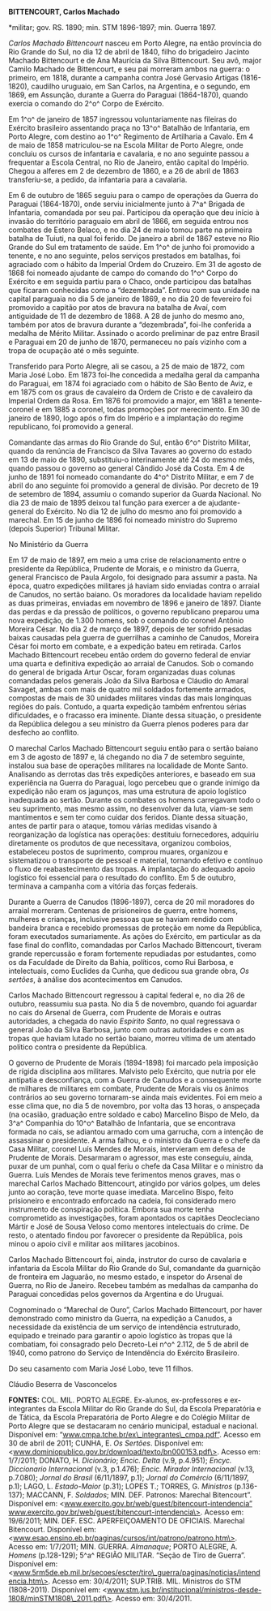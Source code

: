**BITTENCOURT, Carlos Machado**

\*militar; gov. RS. 1890; min. STM 1896-1897; min. Guerra 1897.

*Carlos Machado Bittencourt* nasceu em Porto Alegre, na então província
do Rio Grande do Sul, no dia 12 de abril de 1840, filho do brigadeiro
Jacinto Machado Bittencourt e de Ana Maurícia da Silva Bittencourt. Seu
avô, major Camilo Machado de Bittencourt, e seu pai morreram ambos na
guerra: o primeiro, em 1818, durante a campanha contra José Gervasio
Artigas (1816-1820), caudilho uruguaio, em San Carlos, na Argentina, e o
segundo, em 1869, em Assunção, durante a Guerra do Paraguai (1864-1870),
quando exercia o comando do 2^o^ Corpo de Exército.

Em 1^o^ de janeiro de 1857 ingressou voluntariamente nas fileiras do
Exército brasileiro assentando praça no 13^o^ Batalhão de Infantaria, em
Porto Alegre, com destino ao 1^o^ Regimento de Artilharia a Cavalo. Em 4
de maio de 1858 matriculou-se na Escola Militar de Porto Alegre, onde
concluiu os cursos de infantaria e cavalaria, e no ano seguinte passou a
frequentar a Escola Central, no Rio de Janeiro, então capital do
Império. Chegou a alferes em 2 de dezembro de 1860, e a 26 de abril de
1863 transferiu-se, a pedido, da infantaria para a cavalaria.

Em 6 de outubro de 1865 seguiu para o campo de operações da Guerra do
Paraguai (1864-1870), onde serviu inicialmente junto à 7^a^ Brigada de
Infantaria, comandada por seu pai. Participou da operação que deu início
à invasão do território paraguaio em abril de 1866, em seguida entrou
nos combates de Estero Belaco, e no dia 24 de maio tomou parte na
primeira batalha de Tuiuti, na qual foi ferido. De janeiro a abril de
1867 esteve no Rio Grande do Sul em tratamento de saúde. Em 1^o^ de
junho foi promovido a tenente, e no ano seguinte, pelos serviços
prestados em batalhas, foi agraciado com o hábito da Imperial Ordem do
Cruzeiro. Em 31 de agosto de 1868 foi nomeado ajudante de campo do
comando do 1^o^ Corpo do Exército e em seguida partiu para o Chaco, onde
participou das batalhas que ficaram conhecidas como a “dezembrada”.
Entrou com sua unidade na capital paraguaia no dia 5 de janeiro de 1869,
e no dia 20 de fevereiro foi promovido a capitão por atos de bravura na
batalha de Avaí, com antiguidade de 11 de dezembro de 1868. A 28 de
junho do mesmo ano, também por atos de bravura durante a “dezembrada”,
foi-lhe conferida a medalha de Mérito Militar. Assinado o acordo
preliminar de paz entre Brasil e Paraguai em 20 de junho de 1870,
permaneceu no país vizinho com a tropa de ocupação até o mês seguinte.

Transferido para Porto Alegre, ali se casou, a 25 de maio de 1872, com
Maria José Lobo. Em 1873 foi-lhe concedida a medalha geral da campanha
do Paraguai, em 1874 foi agraciado com o hábito de São Bento de Aviz, e
em 1875 com os graus de cavaleiro da Ordem de Cristo e de cavaleiro da
Imperial Ordem da Rosa. Em 1876 foi promovido a major, em 1881 a
tenente-coronel e em 1885 a coronel, todas promoções por merecimento. Em
30 de janeiro de 1890, logo após o fim do Império e a implantação do
regime republicano, foi promovido a general.

Comandante das armas do Rio Grande do Sul, então 6^o^ Distrito Militar,
quando da renúncia de Francisco da Silva Tavares ao governo do estado em
13 de maio de 1890, substituiu-o interinamente até 24 do mesmo mês,
quando passou o governo ao general Cândido José da Costa. Em 4 de junho
de 1891 foi nomeado comandante do 4^o^ Distrito Militar, e em 7 de abril
do ano seguinte foi promovido a general de divisão. Por decreto de 19 de
setembro de 1894, assumiu o comando superior da Guarda Nacional. No dia
23 de maio de 1895 deixou tal função para exercer a de ajudante-general
do Exército. No dia 12 de julho do mesmo ano foi promovido a marechal.
Em 15 de junho de 1896 foi nomeado ministro do Supremo (depois Superior)
Tribunal Militar.

No Ministério da Guerra

Em 17 de maio de 1897, em meio a uma crise de relacionamento entre o
presidente da República, Prudente de Morais, e o ministro da Guerra,
general Francisco de Paula Argolo, foi designado para assumir a pasta.
Na época, quatro expedições militares já haviam sido enviadas contra o
arraial de Canudos, no sertão baiano. Os moradores da localidade haviam
repelido as duas primeiras, enviadas em novembro de 1896 e janeiro de
1897. Diante das perdas e da pressão de políticos, o governo republicano
preparou uma nova expedição, de 1.300 homens, sob o comando do coronel
Antônio Moreira César. No dia 2 de março de 1897, depois de ter sofrido
pesadas baixas causadas pela guerra de guerrilhas a caminho de Canudos,
Moreira César foi morto em combate, e a expedição bateu em retirada.
Carlos Machado Bittencourt recebeu então ordem do governo federal de
enviar uma quarta e definitiva expedição ao arraial de Canudos. Sob o
comando do general de brigada Artur Oscar, foram organizadas duas
colunas comandadas pelos generais João da Silva Barbosa e Cláudio do
Amaral Savaget, ambas com mais de quatro mil soldados fortemente
armados, compostas de mais de 30 unidades militares vindas das mais
longínquas regiões do país. Contudo, a quarta expedição também enfrentou
sérias dificuldades, e o fracasso era iminente. Diante dessa situação, o
presidente da República delegou a seu ministro da Guerra plenos poderes
para dar desfecho ao conflito.

O marechal Carlos Machado Bittencourt seguiu então para o sertão baiano
em 3 de agosto de 1897 e, lá chegando no dia 7 de setembro seguinte,
instalou sua base de operações militares na localidade de Monte Santo.
Analisando as derrotas das três expedições anteriores, e baseado em sua
experiência na Guerra do Paraguai, logo percebeu que o grande inimigo da
expedição não eram os jagunços, mas uma estrutura de apoio logístico
inadequada ao sertão. Durante os combates os homens carregavam todo o
seu suprimento, mas mesmo assim, no desenvolver da luta, viam-se sem
mantimentos e sem ter como cuidar dos feridos. Diante dessa situação,
antes de partir para o ataque, tomou várias medidas visando à
reorganização da logística nas operações: destituiu fornecedores,
adquiriu diretamente os produtos de que necessitava, organizou comboios,
estabeleceu postos de suprimento, comprou muares, organizou e
sistematizou o transporte de pessoal e material, tornando efetivo e
contínuo o fluxo de reabastecimento das tropas. A implantação do
adequado apoio logístico foi essencial para o resultado do conflito. Em
5 de outubro, terminava a campanha com a vitória das forças federais.

Durante a Guerra de Canudos (1896-1897), cerca de 20 mil moradores do
arraial morreram. Centenas de prisioneiros de guerra, entre homens,
mulheres e crianças, inclusive pessoas que se haviam rendido com
bandeira branca e recebido promessas de proteção em nome da República,
foram executados sumariamente. As ações do Exército, em particular as da
fase final do conflito, comandadas por Carlos Machado Bittencourt,
tiveram grande repercussão e foram fortemente repudiadas por estudantes,
como os da Faculdade de Direito da Bahia, políticos, como Rui Barbosa, e
intelectuais, como Euclides da Cunha, que dedicou sua grande obra, *Os
sertões*, à análise dos acontecimentos em Canudos.

Carlos Machado Bittencourt regressou à capital federal e, no dia 26 de
outubro, reassumiu sua pasta. No dia 5 de novembro, quando foi aguardar
no cais do Arsenal de Guerra, com Prudente de Morais e outras
autoridades, a chegada do navio *Espírito Santo*, no qual regressava o
general João da Silva Barbosa, junto com outras autoridades e com as
tropas que haviam lutado no sertão baiano, morreu vítima de um atentado
político contra o presidente da República.

O governo de Prudente de Morais (1894-1898) foi marcado pela imposição
de rígida disciplina aos militares. Malvisto pelo Exército, que nutria
por ele antipatia e desconfiança, com a Guerra de Canudos e a
consequente morte de milhares de militares em combate, Prudente de
Morais viu os ânimos contrários ao seu governo tornaram-se ainda mais
evidentes. Foi em meio a esse clima que, no dia 5 de novembro, por volta
das 13 horas, o anspeçada (na ocasião, graduação entre soldado e cabo)
Marcelino Bispo de Melo, da 3^a^ Companhia do 10^o^ Batalhão de
Infantaria, que se encontrava formada no cais, se adiantou armado com
uma garrucha, com a intenção de assassinar o presidente. A arma falhou,
e o ministro da Guerra e o chefe da Casa Militar, coronel Luís Mendes de
Morais, intervieram em defesa de Prudente de Morais. Desarmaram o
agressor, mas este conseguiu, ainda, puxar de um punhal, com o qual
feriu o chefe da Casa Militar e o ministro da Guerra. Luís Mendes de
Morais teve ferimentos menos graves, mas o marechal Carlos Machado
Bittencourt, atingido por vários golpes, um deles junto ao coração, teve
morte quase imediata. Marcelino Bispo, feito prisioneiro e encontrado
enforcado na cadeia, foi considerado mero instrumento de conspiração
política. Embora sua morte tenha comprometido as investigações, foram
apontados os capitães Deocleciano Mártir e José de Sousa Veloso como
mentores intelectuais do crime. De resto, o atentado findou por
favorecer o presidente da República, pois minou o apoio civil e militar
aos militares jacobinos.

Carlos Machado Bittencourt foi, ainda, instrutor do curso de cavalaria e
infantaria da Escola Militar do Rio Grande do Sul, comandante da
guarnição de fronteira em Jaguarão, no mesmo estado, e inspetor do
Arsenal de Guerra, no Rio de Janeiro. Recebeu também as medalhas da
campanha do Paraguai concedidas pelos governos da Argentina e do
Uruguai.

Cognominado o “Marechal de Ouro”, Carlos Machado Bittencourt, por haver
demonstrado como ministro da Guerra, na expedição a Canudos, a
necessidade da existência de um serviço de intendência estruturado,
equipado e treinado para garantir o apoio logístico às tropas que lá
combatiam, foi consagrado pelo Decreto-Lei n^o^ 2.112, de 5 de abril de
1940, como patrono do Serviço de Intendência do Exército Brasileiro.

Do seu casamento com Maria José Lobo, teve 11 filhos.

Cláudio Beserra de Vasconcelos

**FONTES:** COL. MIL. PORTO ALEGRE. Ex-alunos, ex-professores e
ex-integrantes da Escola Militar do Rio Grande do Sul, da Escola
Preparatória e de Tática, da Escola Preparatória de Porto Alegre e do
Colégio Militar de Porto Alegre que se destacaram no cenário municipal,
estadual e nacional. Disponível em:
“www.cmpa.tche.br/ex\_integrantes\_cmpa.pdf”. Acesso em 30 de abril de
2011; CUNHA, E. *Os Sertões*. Disponível em:
\<www.dominiopublico.gov.br/download/texto/bn000153.pdf\>. Acesso em:
1/7/2011; DONATO, H. *Dicionário*; *Encic. Delta* (v.9, p.4.951);
*Encyc. Diccionario Internacional* (v.3, p.1.476); *Encic. Mirador
Internacional* (v.13, p.7.080); *Jornal do Brasil* (6/11/1897, p.1);
*Jornal do Comércio* (6/11/1897, p.1); LAGO, L. *Estado-Maior* (p.31);
LOPES T.; TORRES, G. *Ministros* (p.136-137); MACCANN, F. *Soldados*;
MIN. DEF. Patronos: Marechal Bitencourt”. Disponível em:
\<www.exercito.gov.br/web/guest/bitencourt-intendencia”
www.exercito.gov.br/web/guest/bitencourt-intendencia\>. Acesso em:
19/6/2011; MIN. DEF. ESC. APERFEIÇOAMENTO DE OFICIAIS. Marechal
Bitencourt. Disponível
em:\<www.esao.ensino.eb.br/paginas/cursos/int/patrono/patrono.htm\>.
Acesso em: 1/7/2011; MIN. GUERRA. *Almanaque*; PORTO ALEGRE, A. *Homens*
(p.128-129); 5^a^ REGIÃO MILITAR. “Seção de Tiro de Guerra”. Disponível
em:
\<www.5rm5de.eb.mil.br/secoes/escter/tiro\_guerra/paginas/noticias/intendencia.htm\>.
Acesso em: 30/4/2011; SUP.TRIB. MIL. Ministros do STM (1808-2011).
Disponível em:
\<www.stm.jus.br/institucional/ministros-desde-1808/minSTM1808\_2011.pdf\>.
Acesso em: 30/4/2011.
